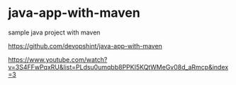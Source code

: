 # java-app-with-maven
sample java project with maven

https://github.com/devopshint/java-app-with-maven

https://www.youtube.com/watch?v=3S4FFwPqxRU&list=PLdsu0umqbb8PPKI5KQtWMeGv08d_aRmcp&index=3


